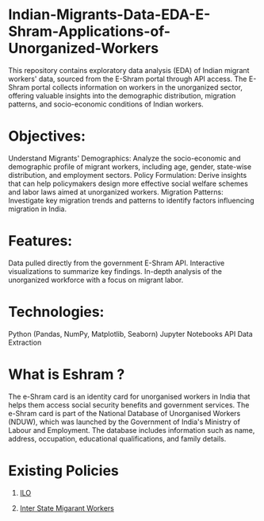 # Indian-Migrants-Data-EDA-E-Shram-Applications-of-Unorganized-Workers
This repository contains exploratory data analysis (EDA) of Indian migrant workers' data, sourced from the E-Shram portal through API access. The E-Shram portal collects information on workers in the unorganized sector, offering valuable insights into the demographic distribution, migration patterns, and socio-economic conditions of Indian workers.

# Objectives:
Understand Migrants' Demographics: Analyze the socio-economic and demographic profile of migrant workers, including age, gender, state-wise distribution, and employment sectors.
Policy Formulation: Derive insights that can help policymakers design more effective social welfare schemes and labor laws aimed at unorganized workers.
Migration Patterns: Investigate key migration trends and patterns to identify factors influencing migration in India.

# Features:
Data pulled directly from the government E-Shram API.
Interactive visualizations to summarize key findings.
In-depth analysis of the unorganized workforce with a focus on migrant labor.

# Technologies:
Python (Pandas, NumPy, Matplotlib, Seaborn)
Jupyter Notebooks
API Data Extraction

# What is Eshram ?
The e-Shram card is an identity card for unorganised workers in India that helps them access social security benefits and government services. The e-Shram card is part of the National Database of Unorganised Workers (NDUW), which was launched by the Government of India's Ministry of Labour and Employment. The database includes information such as name, address, occupation, educational qualifications, and family details. 

# Existing Policies
1. [ILO](https://www.ilo.org/media/392526/download)

2. [Inter State Migarant Workers](https://blogs.worldbank.org/en/peoplemove/inter-state-migrant-workers-india-policy-decent-world-work)
